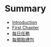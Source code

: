 # Summary

* [Introduction](README.md)
* [First Chapter](chapter1.md)
* [每日任務](mei_ri_ren_wu.md)
* [每領取禮包](ling_qu.md)

